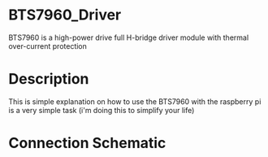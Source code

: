 # BTS7960_Driver
BTS7960 is a  high-power drive full H-bridge driver module with thermal over-current protection


# Description
This is simple explanation on how to use the BTS7960 with the raspberry pi is a very simple task 
(i'm doing this to simplify your life)



# Connection Schematic
